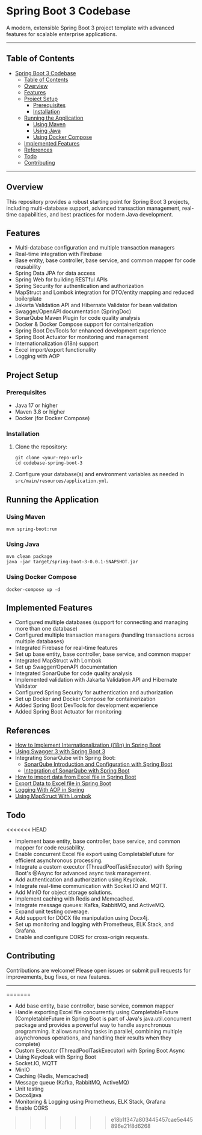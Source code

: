 # Spring Boot 3 Codebase

A modern, extensible Spring Boot 3 project template with advanced features for scalable enterprise applications.

---

## Table of Contents
- [Spring Boot 3 Codebase](#spring-boot-3-codebase)
  - [Table of Contents](#table-of-contents)
  - [Overview](#overview)
  - [Features](#features)
  - [Project Setup](#project-setup)
    - [Prerequisites](#prerequisites)
    - [Installation](#installation)
  - [Running the Application](#running-the-application)
    - [Using Maven](#using-maven)
    - [Using Java](#using-java)
    - [Using Docker Compose](#using-docker-compose)
  - [Implemented Features](#implemented-features)
  - [References](#references)
  - [Todo](#todo)
  - [Contributing](#contributing)

---

## Overview
This repository provides a robust starting point for Spring Boot 3 projects, including multi-database support, advanced transaction management, real-time capabilities, and best practices for modern Java development.

## Features
- Multi-database configuration and multiple transaction managers
- Real-time integration with Firebase
- Base entity, base controller, base service, and common mapper for code reusability
- Spring Data JPA for data access
- Spring Web for building RESTful APIs
- Spring Security for authentication and authorization
- MapStruct and Lombok integration for DTO/entity mapping and reduced boilerplate
- Jakarta Validation API and Hibernate Validator for bean validation
- Swagger/OpenAPI documentation (SpringDoc)
- SonarQube Maven Plugin for code quality analysis
- Docker & Docker Compose support for containerization
- Spring Boot DevTools for enhanced development experience
- Spring Boot Actuator for monitoring and management
- Internationalization (i18n) support
- Excel import/export functionality
- Logging with AOP

## Project Setup
### Prerequisites
- Java 17 or higher
- Maven 3.8 or higher
- Docker (for Docker Compose)

### Installation
1. Clone the repository:
   ```shell
   git clone <your-repo-url>
   cd codebase-spring-boot-3
   ```
2. Configure your database(s) and environment variables as needed in `src/main/resources/application.yml`.

## Running the Application
### Using Maven
```shell
mvn spring-boot:run
```

### Using Java
```shell
mvn clean package
java -jar target/spring-boot-3-0.0.1-SNAPSHOT.jar
```

### Using Docker Compose
```shell
docker-compose up -d
```

## Implemented Features
- Configured multiple databases (support for connecting and managing more than one database)
- Configured multiple transaction managers (handling transactions across multiple databases)
- Integrated Firebase for real-time features
- Set up base entity, base controller, base service, and common mapper
- Integrated MapStruct with Lombok
- Set up Swagger/OpenAPI documentation
- Integrated SonarQube for code quality analysis
- Implemented validation with Jakarta Validation API and Hibernate Validator
- Configured Spring Security for authentication and authorization
- Set up Docker and Docker Compose for containerization
- Added Spring Boot DevTools for development experience
- Added Spring Boot Actuator for monitoring

## References
- [How to Implement Internationalization (i18n) in Spring Boot](https://medium.com/@AlexanderObregon/how-to-implement-internationalization-i18n-in-spring-boot-aea2c62c1bfa)
- [Using Swagger 3 with Spring Boot 3](https://www.bezkoder.com/spring-boot-swagger-3/?__cf_chl_tk=H7lF7qCwws2LOul_nVp36MPgmCCdPMjo4HtsvwERhpE-1734493690-1.0.1.1-c2FoQOS9_7UG6qU4sDjL775zZFSYzCzFA.dS4XKR2g4)
- Integrating SonarQube with Spring Boot:
  - [SonarQube Introduction and Configuration with Spring Boot](https://medium.com/@salvipriya97/sonarqube-introduction-and-configuration-with-spring-boot-project-6fb92f4fe268)
  - [Integration of SonarQube with Spring Boot](https://www.geeksforgeeks.org/integration-of-sonarqube-with-springboot/)
- [How to import data from Excel file in Spring Boot](https://springjava.com/spring-boot/how-to-import-data-from-excel-file-in-spring-boot)
- [Export Data to Excel file in Spring Boot](https://springjava.com/spring-boot/export-data-to-excel-file-in-spring-boot)
- [Logging With AOP in Spring](https://www.baeldung.com/spring-aspect-oriented-programming-logging)
- [Using MapStruct With Lombok](https://www.baeldung.com/java-mapstruct-lombok)

## Todo
<<<<<<< HEAD
- Implement base entity, base controller, base service, and common mapper for code reusability.
- Enable concurrent Excel file export using CompletableFuture for efficient asynchronous processing.
- Integrate a custom executor (ThreadPoolTaskExecutor) with Spring Boot's @Async for advanced async task management.
- Add authentication and authorization using Keycloak.
- Integrate real-time communication with Socket.IO and MQTT.
- Add MinIO for object storage solutions.
- Implement caching with Redis and Memcached.
- Integrate message queues: Kafka, RabbitMQ, and ActiveMQ.
- Expand unit testing coverage.
- Add support for DOCX file manipulation using Docx4j.
- Set up monitoring and logging with Prometheus, ELK Stack, and Grafana.
- Enable and configure CORS for cross-origin requests.

## Contributing
Contributions are welcome! Please open issues or submit pull requests for improvements, bug fixes, or new features.

---
=======
- Add base entity, base controller, base service, common mapper
- Handle exporting Excel file concurrently using CompletableFuture (CompletableFuture in Spring Boot is part of Java's java.util.concurrent package and provides a powerful way to handle asynchronous programming. It allows running tasks in parallel, combining multiple asynchronous operations, and handling their results when they complete)
- Custom Executor (ThreadPoolTaskExecutor) with Spring Boot Async
- Using Keycloak with Spring Boot
- Socket.IO, MQTT
- MinIO
- Caching (Redis, Memcached)
- Message queue (Kafka, RabbitMQ, ActiveMQ)
- Unit testing
- Docx4java
- Monitoring & Logging using Prometheus, ELK Stack, Grafana
- Enable CORS
>>>>>>> e18b1f347a803445457cae5e445896e21f8d6268
